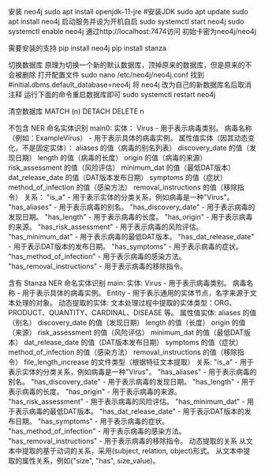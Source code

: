 安装 neo4j
sudo apt install openjdk-11-jre #安装JDK
sudo apt update
sudo apt install neo4j
启动服务并设为开机自启
sudo systemctl start neo4j
sudo systemctl enable neo4j
通过http://localhost:7474访问
初始卡密为neo4j/neo4j

需要安装的支持
pip install neo4j
pip install stanza

切换数据库
原理为切换一个新的默认数据库，顶掉原来的数据库，但是原来的不会被删除
打开配置文件
sudo nano /etc/neo4j/neo4j.conf
找到 #initial.dbms.default_database=neo4j
将 neo4j 改为自己的新数据库名后取消注释
运行下面的命令重启数据库即可
sudo systemctl restart neo4j

清空数据库
MATCH (n)
DETACH DELETE n


不包含 NER 命名实体识别
main0:
    实体：
        Virus - 用于表示病毒类别。
        病毒名称（例如：ExampleVirus） - 用于表示具体的病毒实例。
    属性值实体（因其动态变化，不是固定实体）：
        aliases 的值（病毒的别名列表）
        discovery_date 的值（发现日期）
        length 的值（病毒的长度）
        origin 的值（病毒的来源）
        risk_assessment 的值（风险评估）
        minimum_dat 的值（最低DAT版本）
        dat_release_date 的值（DAT版本发布日期）
        symptoms 的值（症状）
        method_of_infection 的值（感染方法）
        removal_instructions 的值（移除指令）
    关系：
        "is_a" - 用于表示实体的分类关系，例如病毒是一种"Virus"。
        "has_aliases" - 用于表示病毒的别名。
        "has_discovery_date" - 用于表示病毒的发现日期。
        "has_length" - 用于表示病毒的长度。
        "has_origin" - 用于表示病毒的来源。
        "has_risk_assessment" - 用于表示病毒的风险评估。
        "has_minimum_dat" - 用于表示病毒的最低DAT版本。
        "has_dat_release_date" - 用于表示DAT版本的发布日期。
        "has_symptoms" - 用于表示病毒的症状。
        "has_method_of_infection" - 用于表示病毒的感染方法。
        "has_removal_instructions" - 用于表示病毒的移除指令。


含有 Stanza NER 命名实体识别
main:
    实体:
        Virus - 用于表示病毒类别。
        病毒名称 - 用于表示具体的病毒实例。
        Entity - 用于表示通用的实体节点，名字来源于文本处理的对象。
    动态提取的实体:
        文本处理过程中提取的实体类型：ORG、PRODUCT、QUANTITY、CARDINAL、DISEASE 等。
    属性值实体:
        aliases 的值（别名）
        discovery_date 的值（发现日期）
        length 的值（长度）
        origin 的值（来源）
        risk_assessment 的值（风险评估）
        minimum_dat 的值（最低DAT版本）
        dat_release_date 的值（DAT版本发布日期）
        symptoms 的值（症状）
        method_of_infection 的值（感染方法）
        removal_instructions 的值（移除指令）
        file_length_increase 的文件类型（根据特征文本提取）
    关系:
        "is_a" - 用于表示实体的分类关系，例如病毒是一种"Virus"。
        "has_aliases" - 用于表示病毒的别名。
        "has_discovery_date" - 用于表示病毒的发现日期。
        "has_length" - 用于表示病毒的长度。
        "has_origin" - 用于表示病毒的来源。
        "has_risk_assessment" - 用于表示病毒的风险评估。
        "has_minimum_dat" - 用于表示病毒的最低DAT版本。
        "has_dat_release_date" - 用于表示DAT版本的发布日期。
        "has_symptoms" - 用于表示病毒的症状。
        "has_method_of_infection" - 用于表示病毒的感染方法。
        "has_removal_instructions" - 用于表示病毒的移除指令。
    动态提取的关系
        从文本中提取的基于动词的关系，采用(subject, relation, object)形式。
        从文本中提取的属性关系，例如("size", "has", size_value)。